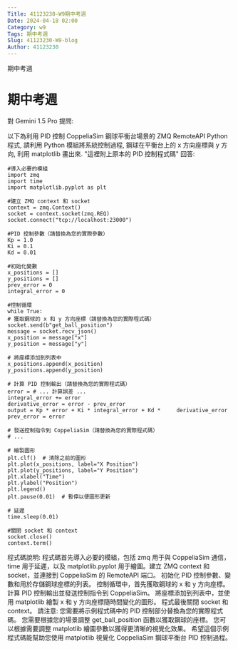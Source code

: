 ```yaml
---
Title: 41123230-W9期中考週
Date: 2024-04-18 02:00
Category: w9
Tags: 期中考週
Slug: 41123230-W9-blog
Author: 41123230
---
```


期中考週

<!-- PELICAN_END_SUMMARY -->
# 期中考週
對 Gemini 1.5 Pro 提問:

以下為利用 PID 控制 CoppeliaSim 鋼球平衡台場景的 ZMQ RemoteAPI Python 程式, 請利用 Python 模組將系統控制過程, 鋼球在平衡台上的 x 方向座標與 y 方向, 利用 matplotlib 畫出來. "這裡附上原本的 PID 控制程式碼"
回答:

    #導入必要的模組
    import zmq
    import time
    import matplotlib.pyplot as plt
    
    #建立 ZMQ context 和 socket
    context = zmq.Context()
    socket = context.socket(zmq.REQ)
    socket.connect("tcp://localhost:23000")

    #PID 控制參數（請替換為您的實際參數）
    Kp = 1.0
    Ki = 0.1
    Kd = 0.01

    #初始化變數
    x_positions = []
    y_positions = []
    prev_error = 0
    integral_error = 0

    #控制循環
    while True:
    # 獲取鋼球的 x 和 y 方向座標（請替換為您的實際程式碼）
    socket.send(b"get_ball_position")
    message = socket.recv_json()
    x_position = message["x"]
    y_position = message["y"]

    # 將座標添加到列表中
    x_positions.append(x_position)
    y_positions.append(y_position)

    # 計算 PID 控制輸出（請替換為您的實際程式碼）
    error = # ... 計算誤差 ...
    integral_error += error
    derivative_error = error - prev_error
    output = Kp * error + Ki * integral_error + Kd *     derivative_error
    prev_error = error

    # 發送控制指令到 CoppeliaSim（請替換為您的實際程式碼）
    # ...

    # 繪製圖形
    plt.clf()  # 清除之前的圖形
    plt.plot(x_positions, label="X Position")
    plt.plot(y_positions, label="Y Position")
    plt.xlabel("Time")
    plt.ylabel("Position")
    plt.legend()
    plt.pause(0.01)  # 暫停以便圖形更新

    # 延遲
    time.sleep(0.01)

    #關閉 socket 和 context
    socket.close()
    context.term()

程式碼說明:
程式碼首先導入必要的模組，包括 zmq 用于與 CoppeliaSim 通信，time 用于延遲，以及 matplotlib.pyplot 用于繪圖。建立 ZMQ context 和 socket，並連接到 CoppeliaSim 的 RemoteAPI 端口。
初始化 PID 控制參數、變數和用於存儲鋼球座標的列表。
控制循環中，首先獲取鋼球的 x 和 y 方向座標。
計算 PID 控制輸出並發送控制指令到 CoppeliaSim。
將座標添加到列表中，並使用 matplotlib 繪製 x 和 y 方向座標隨時間變化的圖形。
程式最後關閉 socket 和 context。
請注意:
您需要將示例程式碼中的 PID 控制部分替換為您的實際程式碼。
您需要根據您的場景調整 get_ball_position 函數以獲取鋼球的座標。
您可以根據需要調整 matplotlib 繪圖參數以獲得更清晰的視覺化效果。
希望這個示例程式碼能幫助您使用 matplotlib 視覺化 CoppeliaSim 鋼球平衡台 PID 控制過程。